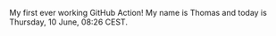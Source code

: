 My first ever working GitHub Action!
My name is Thomas and today is Thursday, 10 June, 08:26 CEST. 
